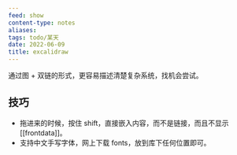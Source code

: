```yaml
---
feed: show
content-type: notes
aliases: 
tags: todo/某天
date: 2022-06-09
title: excalidraw
---
```


通过图 + 双链的形式，更容易描述清楚复杂系统，找机会尝试。

## 技巧

- 拖进来的时候，按住 shift，直接嵌入内容，而不是链接，而且不显示 [[frontdata]]。
- 支持中文手写字体，网上下载 fonts，放到库下任何位置即可。
